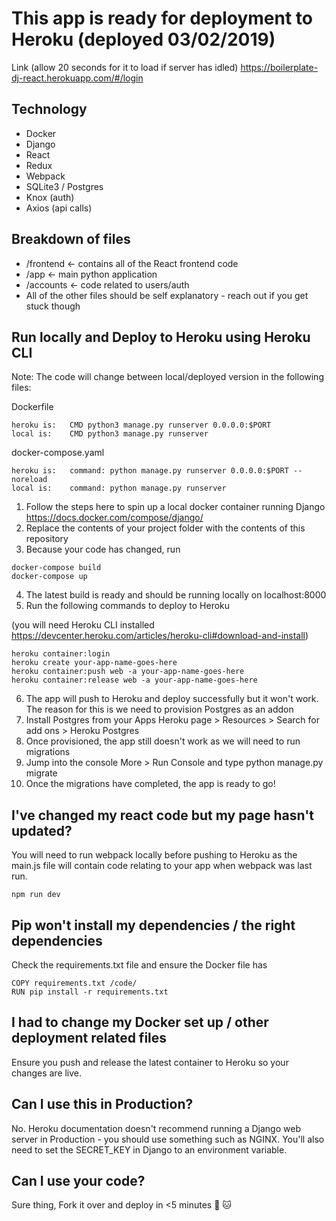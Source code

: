 # This app is ready for deployment to Heroku (deployed 03/02/2019)

Link (allow 20 seconds for it to load if server has idled) https://boilerplate-dj-react.herokuapp.com/#/login

## Technology

- Docker
- Django
- React
- Redux
- Webpack
- SQLite3 / Postgres
- Knox (auth)
- Axios (api calls)

## Breakdown of files

- /frontend <- contains all of the React frontend code
- /app <- main python application
- /accounts <- code related to users/auth
- All of the other files should be self explanatory - reach out if you get stuck though

## Run locally and Deploy to Heroku using Heroku CLI

Note: The code will change between local/deployed version in the following files:

Dockerfile

```
heroku is:   CMD python3 manage.py runserver 0.0.0.0:$PORT
local is:    CMD python3 manage.py runserver
```

docker-compose.yaml

```
heroku is:   command: python manage.py runserver 0.0.0.0:$PORT --noreload
local is:    command: python manage.py runserver

```

1. Follow the steps here to spin up a local docker container running Django https://docs.docker.com/compose/django/
2. Replace the contents of your project folder with the contents of this repository
3. Because your code has changed, run

```
docker-compose build
docker-compose up
```

4. The latest build is ready and should be running locally on localhost:8000
5. Run the following commands to deploy to Heroku

(you will need Heroku CLI installed https://devcenter.heroku.com/articles/heroku-cli#download-and-install)

```
heroku container:login
heroku create your-app-name-goes-here
heroku container:push web -a your-app-name-goes-here
heroku container:release web -a your-app-name-goes-here
```

6. The app will push to Heroku and deploy successfully but it won't work. The reason for this is we need to provision Postgres as an addon
7. Install Postgres from your Apps Heroku page > Resources > Search for add ons > Heroku Postgres
8. Once provisioned, the app still doesn't work as we will need to run migrations
9. Jump into the console More > Run Console and type python manage.py migrate
10. Once the migrations have completed, the app is ready to go!

## I've changed my react code but my page hasn't updated?

You will need to run webpack locally before pushing to Heroku as the main.js file will contain code relating to your app when webpack was last run.

```
npm run dev
```

## Pip won't install my dependencies / the right dependencies

Check the requirements.txt file and ensure the Docker file has

```
COPY requirements.txt /code/
RUN pip install -r requirements.txt
```

## I had to change my Docker set up / other deployment related files

Ensure you push and release the latest container to Heroku so your changes are live.

## Can I use this in Production?

No. Heroku documentation doesn't recommend running a Django web server in Production - you should use something such as NGINX. You'll also need to set the SECRET_KEY in Django to an environment variable.

## Can I use your code?

Sure thing, Fork it over and deploy in <5 minutes :whale: :cat:

